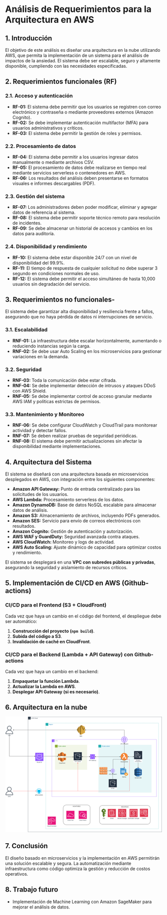 # Análisis de Requerimientos para la Arquitectura en AWS

## 1. Introducción

El objetivo de este análisis es diseñar una arquitectura en la nube utilizando AWS, que permita la implementación de un sistema para el análisis de impactos de la ansiedad.
El sistema debe ser escalable, seguro y altamente disponible, cumpliendo con las necesidades especificadas.

## 2. Requerimientos funcionales (RF)

### 2.1. Acceso y autenticación

- **RF-01:** El sistema debe permitir que los usuarios se registren con correo electrónico y contraseña o mediante proveedores externos (Amazon Cognito).
- **RF-02:** Se debe implementar autenticación multifactor (MFA) para usuarios administrativos y críticos.
- **RF-03:** El sistema debe permitir la gestión de roles y permisos.

### 2.2. Procesamiento de datos

- **RF-04:** El sistema debe permitir a los usuarios ingresar datos manualmente o mediante archivos CSV.
- **RF-05:** El procesamiento de datos debe realizarse en tiempo real mediante servicios serverless o contenedores en AWS.
- **RF-06:** Los resultados del análisis deben presentarse en formatos visuales e informes descargables (PDF).

### 2.3. Gestión del sistema

- **RF-07:** Los administradores deben poder modificar, eliminar y agregar datos de referencia al sistema.
- **RF-08:** El sistema debe permitir soporte técnico remoto para resolución de incidentes.
- **RF-09:** Se debe almacenar un historial de accesos y cambios en los datos para auditoría.

### 2.4. Disponibilidad y rendimiento

- **RF-10:** El sistema debe estar disponible 24/7 con un nivel de disponibilidad del 99.9%.
- **RF-11:** El tiempo de respuesta de cualquier solicitud no debe superar 3 segundo en condiciones normales de uso.
- **RF-12:** El sistema debe permitir el acceso simultáneo de hasta 10,000 usuarios sin degradación del servicio.

## 3. Requerimientos no funcionales-

El sistema debe garantizar alta disponibilidad y resiliencia frente a fallos, asegurando que no haya pérdida de datos ni interrupciones de servicio.

### 3.1. Escalabilidad

- **RNF-01:** La infraestructura debe escalar horizontalmente, aumentando o reduciendo instancias según la carga.
- **RNF-02:** Se debe usar Auto Scaling en los microservicios para gestionar variaciones en la demanda.

### 3.2. Seguridad

- **RNF-03:** Toda la comunicación debe estar cifrada.
- **RNF-04:** Se debe implementar detección de intrusos y ataques DDoS con AWS Shield.
- **RNF-05:** Se debe implementar control de acceso granular mediante AWS IAM y políticas estrictas de permisos.

### 3.3. Mantenimiento y Monitoreo

- **RNF-06:** Se debe configurar CloudWatch y CloudTrail para monitorear actividad y detectar fallos.
- **RNF-07:** Se deben realizar pruebas de seguridad periódicas.
- **RNF-08:** El sistema debe permitir actualizaciones sin afectar la disponibilidad mediante implementaciones.

## 4. Arquitectura del Sistema

El sistema se diseñará con una arquitectura basada en microservicios desplegados en AWS, con integración entre los siguientes componentes:

- **Amazon API Gateway:** Punto de entrada centralizado para las solicitudes de los usuarios.
- **AWS Lambda:** Procesamiento serverless de los datos.
- **Amazon DynamoDB:** Base de datos NoSQL escalable para almacenar datos de análisis.
- **Amazon S3:** Almacenamiento de archivos, incluyendo PDFs generados.
- **Amazon SES:** Servicio para envío de correos electrónicos con resultados.
- **Amazon Cognito:** Gestión de autenticación y autorización.
- **AWS WAF y GuardDuty:** Seguridad avanzada contra ataques.
- **AWS CloudWatch:** Monitoreo y logs de actividad.
- **AWS Auto Scaling:** Ajuste dinámico de capacidad para optimizar costos y rendimiento.

El sistema se desplegará en una **VPC con subredes públicas y privadas**, asegurando la seguridad y aislamiento de recursos críticos.

## 5. Implementación de CI/CD en AWS (Github-actions)

### **CI/CD para el Frontend (S3 + CloudFront)**

Cada vez que haya un cambio en el código del frontend, el despliegue debe ser automático:

1. **Construcción del proyecto (`npm build`)**.
2. **Subida del código a S3**.
3. **Invalidación de caché en CloudFront**.

### **CI/CD para el Backend (Lambda + API Gateway) con Github-actions**

Cada vez que haya un cambio en el backend:

1. **Empaquetar la función Lambda**.
2. **Actualizar la Lambda en AWS**.
3. **Desplegar API Gateway (si es necesario)**.

## 6. Arquitectura en la nube

![Diagrama de arquitectura](./AWS_diagram.drawio.png)

## 7. Conclusión

El diseño basado en microservicios y la implementación en AWS permitirán una solución escalable y segura. La automatización mediante infraestructura como código optimiza la gestión y reducción de costos operativos.

## 8. Trabajo futuro

- Implementación de Machine Learning con Amazon SageMaker para mejorar el análisis de datos.

